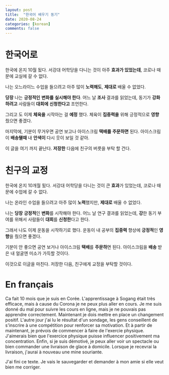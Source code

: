 ```yaml
---
layout: post
title:  "한국어 배우기 동기"
date: 2020-08-24
categories: [korean]
comments: false
---
```

# 한국어로 
한국에 온지 10월 됬다. 
서강대 어학당을 다니는 것이 아주 **효과가 있었는데**, 코로나 때문에 교실에 갈 수 없다. 

나는 오느라이느 수업을 들으려고 아주 많이 **노력해도**, **제대로** 배울 수 없었다. 

**당장** 나는 **긍정적인** **변화를** **실시해야 한다**.
어느 날 **조사** 결과를 읽었는데, 동기가 **강화하려고** 사람들이 **대회에** **신청한다고** 조언한다. 

그리고 도 이제 **체육을** 시작아는 걸 **예정** 했다. 
체육이 **집중력을** 위해 긍정적으로 **영향** 줬으면 좋겠다. 

마지막에, 기분이 무거우면 공연 보고나 아이스크림 **택배를** **주문하면** 된다. 
아이스크림이 **배송됄때** 내 **안색이** 다시 웃이 보일 것 같아.  

이 글을 여기 까지 끝난다. **저장한** 다음에 친구의 버릇을 부탁 할 건다.  

# 친구의 교정  
한국에 온지 10개월 됬다. 
서강대 어학당을 다니는 것이 큰 **효과**가 있었는데, 코로나 때문에 수업에 갈 수 없다. 

나는 온라인 수업을 들으려고 아주 많이 **노력**했지만, **제대로** 배울 수 없었다. 

나는 **당장** **긍정적**인 **변화**를 시작해야 한다. 
어느 날 연구 결과를 읽었는데, **강**한 동기 부여를 위해서 사람들이 **대회**를 **신청한**다고 한다. 

그래서 나도 이제 운동을 시작하기로 했다. 
운동이 내 공부의 **집중력** 향상에 **긍정적**인 **영향**을 줬으면 좋겠다. 

기분이 안 좋으면 공연 보거나 아이스크림 **택배**를 **주문하**면 된다. 
아이스크림을 **배송** 받은 내 얼굴엔 미소가 가득할 것이다. 

이것으로 이글을 마친다. 저장한 다음, 친구에게 교정을 부탁할 것이다.

# En français
Ca fait 10 mois que je suis en Corée.
L'apprentissage à Sogang était très efficace, mais à cause du Corona je ne peux plus aller en cours. 
Je me suis donné du mal pour suivre les cours en ligne, mais je ne pouvais pas apprendre correctement. 
Maintenant je dois mettre en place un changement positif. 
L'autre jour j'ai lu le résultat d'un sondage, les gens conseillent de s'inscrire à une compétition pour renforcer sa motivation. 
Et à partir de maintenant, je prévois de commencer à faire de l'exercie physique. 
J'aimerais bien que l'exercice physique puisse influencer positivement ma concentration. 
Enfin, si je suis démotivé, je peux aller voir un spectacle ou bien commander une livraison de glace à domicile. Lorsque je recevrai la livraison, j'aurai à nouveau une mine souriante. 

J'ai fini ce texte. Je vais le sauvegarder et demander à mon amie si elle veut bien me corriger. 



